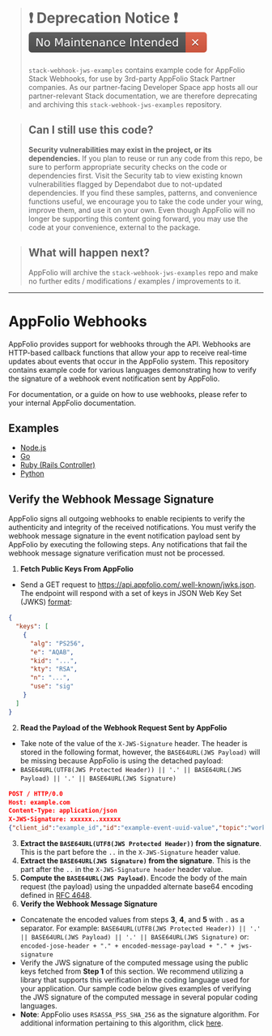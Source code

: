 > # ❗️ Deprecation Notice ❗️ ![No Maintenance Intended](badge.svg)
> ```stack-webhook-jws-examples``` contains example code for AppFolio Stack Webhooks, for use by 3rd-party AppFolio Stack Partner companies. As our partner-facing Developer Space app hosts all our partner-relevant Stack documentation, we are therefore deprecating and archiving this `stack-webhook-jws-examples` repository.

> ## Can I still use this code?
> **Security vulnerabilities may exist in the project, or its dependencies.** If you plan to reuse or run any code from this repo, be sure to perform appropriate security checks on the code or dependencies first. Visit the Security tab to view existing known vulnerabilities flagged by Dependabot due to not-updated dependencies.
> If you find these samples, patterns, and convenience functions useful, we encourage you to take the code under your wing, improve them, and use it on your own. Even though AppFolio will no longer be supporting this content going forward, you may use the code at your convenience, external to the package.

> ## What will happen next?
> 
> AppFolio will archive the `stack-webhook-jws-examples` repo and make no further edits / modifications / examples / improvements to it.

---

# AppFolio Webhooks
AppFolio provides support for webhooks through the API. Webhooks are HTTP-based callback functions that allow your app to receive real-time updates about events that occur in the AppFolio system. This repository contains example code for various languages demonstrating how to verify the signature of a webhook event notification sent by AppFolio.

For documentation, or a guide on how to use webhooks, please refer to your internal AppFolio documentation.

## Examples
- [Node.js](./examples/nodejs/index.js)
- [Go](./examples/go/main.go)
- [Ruby (Rails Controller)](./examples/ruby/rails_webhook_controller.rb)
- [Python](./examples/python/server.py)
<!-- TODO: Not implemented/broken -->
<!-- - [Java](./examples/java/main.java) -->

## Verify the Webhook Message Signature
AppFolio signs all outgoing webhooks to enable recipients to verify the authenticity and integrity of the received notifications. You must verify the webhook message signature in the event notification payload sent by AppFolio by executing the following steps. Any notifications that fail the webhook message signature verification must not be processed.
1. **Fetch Public Keys From AppFolio**
- Send a GET request to https://api.appfolio.com/.well-known/jwks.json. The endpoint will respond with a set of keys in JSON Web Key Set (JWKS) [format](https://datatracker.ietf.org/doc/html/rfc7517#section-5):
 
```json
{
  "keys": [
    {
      "alg": "PS256",
      "e": "AQAB",
      "kid": "...",
      "kty": "RSA",
      "n": "...",
      "use": "sig"
    }
  ]
}
```

2. **Read the Payload of the Webhook Request Sent by AppFolio**
- Take note of the value of the `X-JWS-Signature` header. The header is stored in the following format, however, the `BASE64URL(JWS Payload)` will be missing because AppFolio is using the detached payload:
- ``BASE64URL(UTF8(JWS Protected Header)) || '.' || BASE64URL(JWS Payload) || '.' || BASE64URL(JWS Signature)``
```json
POST / HTTP/0.0
Host: example.com
Content-Type: application/json
X-JWS-Signature: xxxxxx..xxxxxx
{"client_id":"example_id","id":"example-event-uuid-value","topic":"work_order_updates","entity_id":"example-entity-uuid-value","update_timestamp":"2023-03-27T16:55:12Z","message_sent_at":"2023-08-28T23:18:27Z"}
```
3. **Extract the `BASE64URL(UTF8(JWS Protected Header))` from the signature**. This is the part before the `..`  in the `X-JWS-Signature` header value. 
4. **Extract the `BASE64URL(JWS Signature)` from the signature**. This is the part after the `..`  in the `X-JWS-Signature header` header value.
5. **Compute the `BASE64URL(JWS Payload)`**. Encode the body of the main request (the payload) using the unpadded alternate base64 encoding defined in [RFC 4648](https://datatracker.ietf.org/doc/html/rfc4648). 
6. **Verify the Webhook Message Signature**
- Concatenate the encoded values from steps **3**, **4**, and **5** with `.` as a separator. For example: 
`BASE64URL(UTF8(JWS Protected Header)) || '.' || BASE64URL(JWS Payload) || '.' || BASE64URL(JWS Signature)`
or:
`encoded-jose-header + "." + encoded-message-payload + "." + jws-signature`
- Verify the JWS signature of the computed message using the public keys fetched from **Step 1** of this section. We recommend utilizing a library that supports this verification in the coding language used for your application. Our sample code below gives examples of verifying the JWS signature of the computed message in several popular coding languages.  
- **Note**: AppFolio uses `RSASSA_PSS_SHA_256` as the signature algorithm. For additional information pertaining to this algorithm, click [here](https://datatracker.ietf.org/doc/html/rfc3447#section-8.1).

